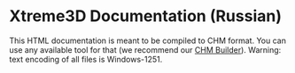 Xtreme3D Documentation (Russian)
================================
This HTML documentation is meant to be compiled to CHM format. You can use any available tool for that (we recommend our [CHM Builder](https://github.com/xtreme3d/chm-builder)). Warning: text encoding of all files is Windows-1251.

